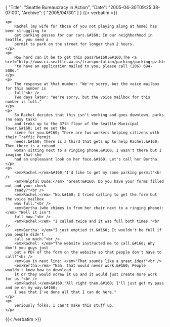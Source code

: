{
  "Title": "Seattle Bureaucracy in Action",
  "Date": "2005-04-30T09:25:38-07:00",
  "Archive": [
    "2005/04/30"
  ]
}
{{< verbatim >}}

    <p>
        Rachel (my wife for those of you not playing along at home) has been struggling to
        get parking passes for our cars.&#160; In our neighborhood in Seattle, you need a
        permit to park on the street for longer than 2 hours.
    </p>
    <p>
        How hard can it be to get this pass?&#160;&#160;The <a href="http://www.ci.seattle.wa.us/transportation/parking/parkingrpz.htm">website</a>&#160;says
        "to have an application mailed to you, please call (206) 684-5086."
    </p>
    <p>
        The response at that number: "We're sorry, but the voice mailbox for this number is
        full"<br />
        Two days later: "We're sorry, but the voice mailbox for this number is full."
    </p>
    <p>
        So Rachel decides that this isn't working and goes downtown, parks (no easy task)
        and treks up to the 37th floor of the Seattle Municipal Tower.&#160; Let me set the
        scene for you.&#160; There are two workers helping citizens with their Traffic Permit
        needs.&#160; There is a third that gets up to help Rachel.&#160; Then there is a rotund
        woman sitting next to a ringing phone.&#160; I wasn't there but I imagine that she
        had an unpleasant look on her face.&#160; Let's call her Bertha.
    </p>
    <p>
        <em>Rachel:</em>&#160;"I'd like to get my zone parking permit"<br />
        <em>Helpful Dude:</em> "Great!&#160; Do you have your forms filled out and your check
        ready?"<br />
        <em>Rachel:</em> "No.&#160; I tried calling to get the form but the voice mailbox
        was full."<br />
        <em>Bertha (who chimes in from her chair next to a ringing phone):</em> "Well it isn't
        full now."<br />
        <em>Rachel:</em> "I called twice and it was full both times."<br />
        <em>Bertha: </em>"I just emptied it.&#160; It wouldn't be full if you people didn't
        call so much."<br />
        <em>Rachel: </em>"The website instructed me to call.&#160; Why don't you guys just
        put a PDF of the form on the website so that people don't have to call?"<br />
        <em>Guy in next line: </em>"That sounds like a great idea!"<br />
        <em>Bertha:</em> "Nah, that would never work.&#160; People wouldn't know how to download
        it or they would screw it up and it would just create more work for us."<br />
        <em>Rachel:</em>&#160;"All right then.&#160; I'll just get my pass and be on my way.&#160;
        I see that I've done all that I can do here."
    </p>
    <p>
        Seriously folks, I can't make this stuff up.
    </p>

{{< /verbatim >}}
